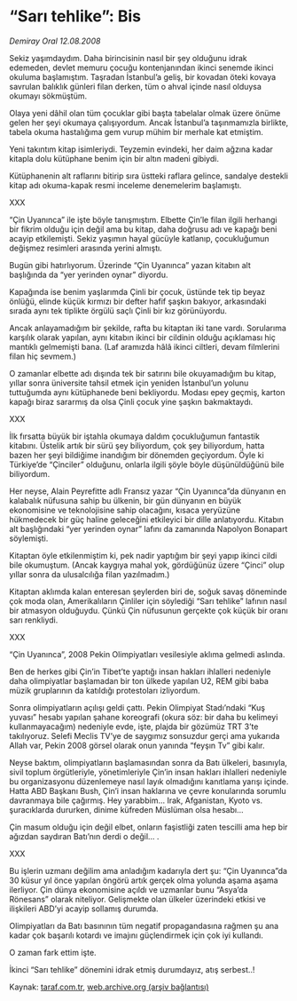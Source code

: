 # “Sarı tehlike”: Bis

*Demiray Oral 12.08.2008*

<div class="yazi">
<p>Sekiz yaşımdaydım. Daha birincisinin nasıl bir şey olduğunu idrak edemeden, devlet memuru çocuğu kontenjanından ikinci senemde ikinci okuluma başlamıştım. Taşradan İstanbul’a geliş, bir kovadan öteki kovaya savrulan balıklık günleri filan derken, tüm o ahval içinde nasıl olduysa okumayı sökmüştüm.</p>
<p>Olaya yeni dâhil olan tüm çocuklar gibi başta tabelalar olmak üzere önüme gelen her şeyi okumaya çalışıyordum. Ancak İstanbul’a taşınmamızla birlikte, tabela okuma hastalığıma gem vurup mühim bir merhale kat etmiştim. </p>
<p>Yeni takıntım kitap isimleriydi. Teyzemin evindeki, her daim ağzına kadar kitapla dolu kütüphane benim için bir altın madeni gibiydi. </p>
<p>Kütüphanenin alt raflarını bitirip sıra üstteki raflara gelince, sandalye destekli kitap adı okuma-kapak resmi inceleme denemelerim başlamıştı.</p>
<p>XXX</p>
<p>“Çin Uyanınca” ile işte böyle tanışmıştım. Elbette Çin’le filan ilgili herhangi bir fikrim olduğu için değil ama bu kitap, daha doğrusu adı ve kapağı beni acayip etkilemişti. Sekiz yaşımın hayal gücüyle katlanıp, çocukluğumun değişmez resimleri arasında yerini almıştı.</p>
<p>Bugün gibi hatırlıyorum. Üzerinde “Çin Uyanınca” yazan kitabın alt başlığında da “yer yerinden oynar” diyordu. </p>
<p>Kapağında ise benim yaşlarımda Çinli bir çocuk, üstünde tek tip beyaz önlüğü, elinde küçük kırmızı bir defter hafif şaşkın bakıyor, arkasındaki sırada aynı tek tiplikte örgülü saçlı Çinli bir kız görünüyordu. </p>
<p>Ancak anlayamadığım bir şekilde, rafta bu kitaptan iki tane vardı. Sorularıma karşılık olarak yapılan, aynı kitabın ikinci bir cildinin olduğu açıklaması hiç mantıklı gelmemişti bana. (Laf aramızda hâlâ ikinci ciltleri, devam filmlerini filan hiç sevmem.) </p>
<p>O zamanlar elbette adı dışında tek bir satırını bile okuyamadığım bu kitap, yıllar sonra üniversite tahsil etmek için yeniden İstanbul’un yolunu tuttuğumda aynı kütüphanede beni bekliyordu. Modası epey geçmiş, karton kapağı biraz sararmış da olsa Çinli çocuk yine şaşkın bakmaktaydı. </p>
<p>XXX</p>
<p>İlk fırsatta büyük bir iştahla okumaya daldım çocukluğumun fantastik kitabını. Üstelik artık bir sürü şey biliyordum, çok şey biliyordum, hatta bazen her şeyi bildiğime inandığım bir dönemden geçiyordum. Öyle ki Türkiye’de “Çinciler” olduğunu, onlarla ilgili şöyle böyle düşünüldüğünü bile biliyordum.</p>
<p>Her neyse, Alain Peyrefitte adlı Fransız yazar “Çin Uyanınca”da dünyanın en kalabalık nüfusuna sahip bu ülkenin, bir gün dünyanın en büyük ekonomisine ve teknolojisine sahip olacağını, kısaca yeryüzüne hükmedecek bir güç haline geleceğini etkileyici bir dille anlatıyordu. Kitabın alt başlığındaki “yer yerinden oynar” lafını da zamanında Napolyon Bonapart söylemişti. </p>
<p>Kitaptan öyle etkilenmiştim ki, pek nadir yaptığım bir şeyi yapıp ikinci cildi bile okumuştum. (Ancak kaygıya mahal yok, gördüğünüz üzere “Çinci” olup yıllar sonra da ulusalcılığa filan yazılmadım.)</p>
<p>Kitaptan aklımda kalan enteresan şeylerden biri de, soğuk savaş döneminde çok moda olan, Amerikalıların Çinliler için söylediği “Sarı tehlike” lafının nasıl bir atmasyon olduğuydu. Çünkü Çin nüfusunun gerçekte çok küçük bir oranı sarı renkliydi. </p>
<p>XXX</p>
<p>“Çin Uyanınca”, 2008 Pekin Olimpiyatları vesilesiyle aklıma gelmedi aslında. </p>
<p>Ben de herkes gibi Çin’in Tibet’te yaptığı insan hakları ihlalleri nedeniyle daha olimpiyatlar başlamadan bir ton ülkede yapılan U2, REM gibi baba müzik gruplarının da katıldığı protestoları izliyordum. </p>
<p>Sonra olimpiyatların açılışı geldi çattı. Pekin Olimpiyat Stadı’ndaki “Kuş yuvası” hesabı yapılan şahane koreografi (okura söz: bir daha bu kelimeyi kullanmayacağım) nedeniyle evde, işte, plajda bir gözümüz TRT 3’te takılıyoruz. Selefi Meclis TV’ye de saygımız sonsuzdur gerçi ama yukarıda Allah var, Pekin 2008 görsel olarak onun yanında “feyşın Tv” gibi kalır.</p>
<p>Neyse baktım, olimpiyatların başlamasından sonra da Batı ülkeleri, basınıyla, sivil toplum örgütleriyle, yönetimleriyle Çin’in insan hakları ihlalleri nedeniyle bu organizasyonu düzenlemeye nasıl layık olmadığını kanıtlama yarışı içinde. Hatta ABD Başkanı Bush, Çin’i insan haklarına ve çevre konularında sorumlu davranmaya bile çağırmış. Hey yarabbim... Irak, Afganistan, Kyoto vs. şuracıklarda dururken, dinime küfreden Müslüman olsa hesabı... </p>
<p>Çin masum olduğu için değil elbet, onların faşistliği zaten tescilli ama hep bir ağızdan saydıran Batı’nın derdi o değil... . </p>
<p>XXX</p>
<p>Bu işlerin uzmanı değilim ama anladığım kadarıyla dert şu: “Çin Uyanınca”da 30 küsur yıl önce yapılan öngörü artık gerçek olma yolunda aşama aşama ilerliyor. Çin dünya ekonomisine açıldı ve uzmanlar bunu “Asya’da Rönesans” olarak niteliyor. Gelişmekte olan ülkeler üzerindeki etkisi ve ilişkileri ABD’yi acayip sollamış durumda. </p>
<p>Olimpiyatları da Batı basınının tüm negatif propagandasına rağmen şu ana kadar çok başarılı kotardı ve imajını güçlendirmek için çok iyi kullandı.</p>
<p>O zaman fark ettim işte. </p>
<p>İkinci “Sarı tehlike” dönemini idrak etmiş durumdayız, atış serbest..!</p>
<p></p></div>

Kaynak: [taraf.com.tr](m), [web.archive.org (arşiv bağlantısı)](http://web.archive.org/web/20101201092621/http://taraf.com.tr/demiray-oral/makale-sari-tehlike-bis.htm)
